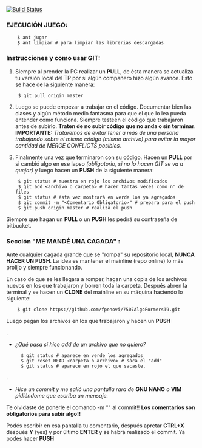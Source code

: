 [![Build Status](https://travis-ci.org/fpenovi/7507AlgoFormersT9.svg?branch=master)](https://travis-ci.org/fpenovi/7507AlgoFormersT9)

### **EJECUCIÓN JUEGO**: ###

        $ ant jugar
        $ ant limpiar # para limpiar las librerias descargadas


### **Instrucciones y como usar GIT**: ###

1. Siempre al prender la PC realizar un **PULL**, de ésta manera se actualiza tu versión local del TP por si algún compañero hizo algún avance. Esto se hace de la siguiente manera:

        $ git pull origin master

2. Luego se puede empezar a trabajar en el código. Documentar bien las clases y algún método medio fantasma para que el que lo lea pueda entender como funciona. Siempre testeen el código que trabajaron antes de subirlo. **Traten de no subir código que no anda o sin terminar**. **IMPORTANTE:** *Trataremos de evitar tener a más de una persona trabajando sobre el mismo código (mismo archivo) para evitar la mayor cantidad de MERGE CONFLICTS posibles.*

3. Finalmente una vez que terminaron con su código. Hacen un **PULL** por si cambió algo en ese lapso *(obligatorio, si no lo hacen GIT se va a quejar)* y luego hacen un **PUSH** de la siguiente manera:

        $ git status # muestra en rojo los archivos modificados
        $ git add <archivo o carpeta> # hacer tantas veces como n° de files
        $ git status # ésta vez mostrará en verde los ya agregados
        $ git commit -m "<Comentario Obligatorio>" # prepara para el push
        $ git push origin master # realiza el push

Siempre que hagan un **PULL** o un **PUSH** les pedirá su contraseña de bitbucket.


### **Sección "ME MANDÉ UNA CAGADA" :** ###
Ante cualquier cagada grande que se "rompa" su repositorio local, **NUNCA HACER UN PUSH**. La idea es mantener el mainline (repo online) lo más prolijo y siempre funcionando.

En caso de que se les llegara a romper, hagan una copia de los archivos nuevos en los que trabajaron y borren toda la carpeta. Después abren la terminal y se hacen un **CLONE** del mainline en su máquina haciendo lo siguiente:

        $ git clone https://github.com/fpenovi/7507AlgoFormersT9.git

Luego pegan los archivos en los que trabajaron y hacen un **PUSH**

.

* *¿Qué pasa si hice add de un archivo que no quiero?*

        $ git status # aparece en verde los agregados
        $ git reset HEAD <carpeta o archivo> # saca el "add"
        $ git status # aparece en rojo el que sacaste.

.

* *Hice un commit y me salió una pantalla rara de* **GNU NANO** *o* **VIM** *pidiéndome que escriba un mensaje.*

Te olvidaste de ponerle el comando -m "<Comentario>" al commit!! **Los comentarios son obligatorios para subir algo!!**

Podés escribir en esa pantalla tu comentario, después apretar **CTRL+X** después **Y** (yes) y por último **ENTER** y se habrá realizado el commit. Ya podes hacer **PUSH**

